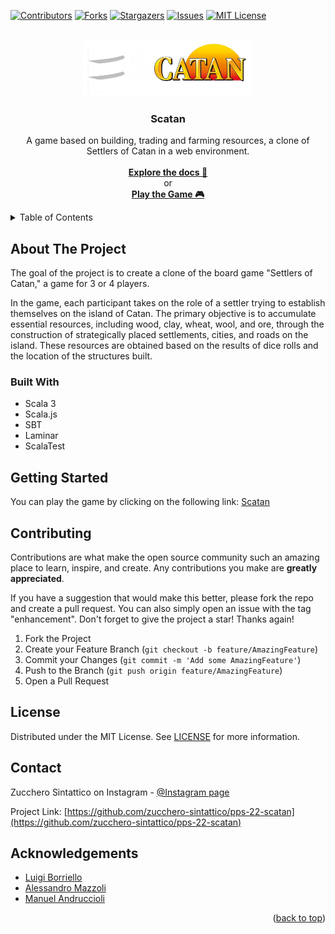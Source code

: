 <!-- Improved compatibility of back to top link: See: https://github.com/othneildrew/Best-README-Template/pull/73 -->

<a name="readme-top"></a>

<!-- PROJECT SHIELDS -->
<!--
*** I'm using markdown "reference style" links for readability.
*** Reference links are enclosed in brackets [ ] instead of parentheses ( ).
*** See the bottom of this document for the declaration of the reference variables
*** for contributors-url, forks-url, etc. This is an optional, concise syntax you may use.
*** https://www.markdownguide.org/basic-syntax/#reference-style-links
-->

[![Contributors][contributors-shield]][contributors-url]
[![Forks][forks-shield]][forks-url]
[![Stargazers][stars-shield]][stars-url]
[![Issues][issues-shield]][issues-url]
[![MIT License][license-shield]][license-url]

<!-- PROJECT LOGO -->
<br />
<div align="center">
  <a href="https://github.com/zucchero-sintattico/pps-22-scatan">
    <img src="res/img/logo.png" alt="Logo" width="270" height="90">
  </a>

<h3 align="center">Scatan</h3>

  <p align="center">
    A game based on building, trading and farming resources, a clone of Settlers of Catan in a web environment.
    <br />
    <br />
    <a href="https://zucchero-sintattico.github.io/pps-22-scatan/scaladoc/"><strong>Explore the docs 📖</strong></a>
    <br />
    or
    <br />
    <a href="https://zucchero-sintattico.github.io/pps-22-scatan/"><strong>Play the Game 🎮</strong></a>
  </p>
</div>

<!-- TABLE OF CONTENTS -->
<details>
  <summary>Table of Contents</summary>
  <ol>
    <li>
      <a href="#about-the-project">About The Project</a>
      <ul>
        <li><a href="#built-with">Built With</a></li>
      </ul>
    </li>
    <li>
      <a href="#getting-started">Getting Started</a>
    </li>
    <li><a href="#contributing">Contributing</a></li>
    <li><a href="#license">License</a></li>
    <li><a href="#contact">Contact</a></li>
    <li><a href="#acknowledgements">Acknowledgements</a></li>
  </ol>
</details>

<!-- ABOUT THE PROJECT -->

## About The Project

The goal of the project is to create a clone of the board game "Settlers of Catan," a game for 3 or 4 players.

In the game, each participant takes on the role of a settler trying to establish themselves on the island of Catan. The primary objective is to accumulate essential resources, including wood, clay, wheat, wool, and ore, through the construction of strategically placed settlements, cities, and roads on the island. These resources are obtained based on the results of dice rolls and the location of the structures built.

### Built With

- Scala 3
- Scala.js
- SBT
- Laminar
- ScalaTest

<!-- GETTING STARTED -->

## Getting Started

You can play the game by clicking on the following link: [Scatan](https://zucchero-sintattico.github.io/pps-22-scatan/)

<!-- CONTRIBUTING -->

## Contributing

Contributions are what make the open source community such an amazing place to learn, inspire, and create. Any contributions you make are **greatly appreciated**.

If you have a suggestion that would make this better, please fork the repo and create a pull request. You can also simply open an issue with the tag "enhancement".
Don't forget to give the project a star! Thanks again!

1. Fork the Project
2. Create your Feature Branch (`git checkout -b feature/AmazingFeature`)
3. Commit your Changes (`git commit -m 'Add some AmazingFeature'`)
4. Push to the Branch (`git push origin feature/AmazingFeature`)
5. Open a Pull Request

<!-- LICENSE -->

## License

Distributed under the MIT License. See [LICENSE](https://github.com/zucchero-sintattico/pps-22-scatan/blob/feature-readme/LICENSE) for more information.

<!-- CONTACT -->

## Contact

Zucchero Sintattico on Instagram - [@Instagram page](https://www.instagram.com/zucchero_sintattico/)

Project Link: [https://github.com/zucchero-sintattico/pps-22-scatan](https://github.com/zucchero-sintattico/pps-22-scatan)

## Acknowledgements

- [Luigi Borriello](https://www.linkedin.com/in/luigi-borriello/)
- [Alessandro Mazzoli](https://www.linkedin.com/in/alessandro-mazzoli-009868140/)
- [Manuel Andruccioli](https://www.linkedin.com/in/manuel-andruccioli-9259a5189/)

<p align="right">(<a href="#readme-top">back to top</a>)</p>

<!-- MARKDOWN LINKS & IMAGES -->
<!-- https://www.markdownguide.org/basic-syntax/#reference-style-links -->

[contributors-shield]: https://img.shields.io/github/contributors/zucchero-sintattico/pps-22-scatan.svg?style=for-the-badge
[contributors-url]: https://github.com/zucchero-sintattico/pps-22-scatan/graphs/contributors
[forks-shield]: https://img.shields.io/github/forks/zucchero-sintattico/pps-22-scatan.svg?style=for-the-badge
[forks-url]: https://github.com/zucchero-sintattico/pps-22-scatan/network/members
[stars-shield]: https://img.shields.io/github/stars/zucchero-sintattico/pps-22-scatan.svg?style=for-the-badge
[stars-url]: https://github.com/zucchero-sintattico/pps-22-scatan/stargazers
[issues-shield]: https://img.shields.io/github/issues/zucchero-sintattico/pps-22-scatan.svg?style=for-the-badge
[issues-url]: https://github.com/zucchero-sintattico/pps-22-scatan/issues
[license-shield]: https://img.shields.io/github/license/zucchero-sintattico/pps-22-scatan.svg?style=for-the-badge
[license-url]: https://github.com/zucchero-sintattico/pps-22-scatan/blob/master/LICENSE.txt
[linkedin-shield]: https://img.shields.io/badge/

